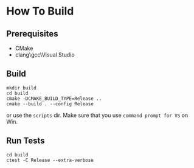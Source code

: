 # How To Build

## Prerequisites

- CMake
- clang\gcc\Visual Studio

## Build

```shell
mkdir build
cd build
cmake -DCMAKE_BUILD_TYPE=Release ..
cmake --build . --config Release 

```

or use the `scripts` dir. Make sure that you use `command prompt for VS` on Win.

## Run Tests

```shell
cd build
ctest -C Release --extra-verbose
```
